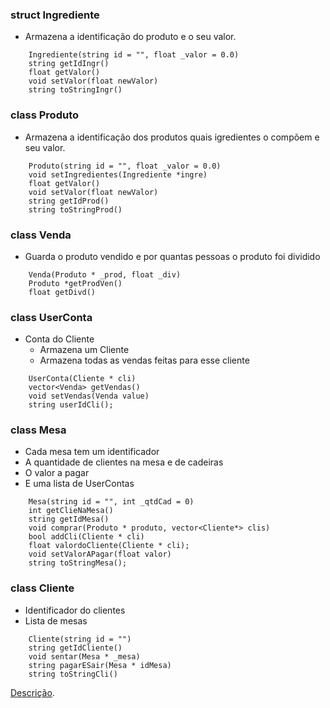 
### struct Ingrediente
- Armazena a identificação do produto e o seu valor.
```
    Ingrediente(string id = "", float _valor = 0.0)
    string getIdIngr()
    float getValor()
    void setValor(float newValor)
    string toStringIngr()
```

### class Produto
- Armazena a identificação dos produtos quais igredientes o compõem  e seu valor.
```
    Produto(string id = "", float _valor = 0.0)
    void setIngredientes(Ingrediente *ingre)
    float getValor()
    void setValor(float newValor)
    string getIdProd()
    string toStringProd()
```
### class Venda
- Guarda o produto vendido e por quantas pessoas o produto foi dividido
```
    Venda(Produto * _prod, float _div)
    Produto *getProdVen()
    float getDivd()
```

### class UserConta
- Conta do Cliente
  - Armazena um Cliente
  - Armazena todas as vendas feitas para esse cliente

```
    UserConta(Cliente * cli)
    vector<Venda> getVendas()
    void setVendas(Venda value)
    string userIdCli();
```

### class Mesa
- Cada mesa tem um identificador
- A quantidade de clientes na mesa e de cadeiras
- O valor a pagar
- E uma lista de UserContas

```
    Mesa(string id = "", int _qtdCad = 0)
    int getClieNaMesa()
    string getIdMesa()
    void comprar(Produto * produto, vector<Cliente*> clis)
    bool addCli(Cliente * cli)
    float valordoCliente(Cliente * cli);
    void setValorAPagar(float valor)
    string toStringMesa();
```

### class Cliente
- Identificador do clientes
- Lista de mesas

```
    Cliente(string id = "")
    string getIdCliente()
    void sentar(Mesa * _mesa)
    string pagarESair(Mesa * idMesa)
    string toStringCli()
```

[Descrição](https://github.com/felipesilva543/POO_2017_2/blob/master/Restaurante/Descri%C3%A7%C3%A3o/DescRestaurante.md).

